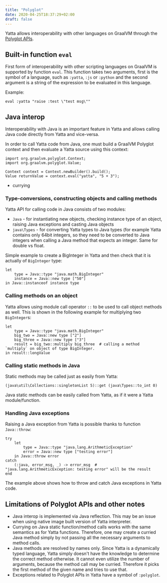 ```yaml
---
title: "Polyglot"
date: 2020-04-25T18:37:29+02:00
draft: false
---
```


Yatta allows interoperability with other languages on GraalVM through the [Polyglot APIs](https://www.graalvm.org/docs/reference-manual/polyglot/).

## Built-in function `eval`
First form of interoperability with other scripting languages on GraalVM is supported by function `eval`.
This function takes two arguments, first is the symbol of a language, such as `:yatta`, `:js` or `:python` and the second argument is a string of the expression to be evaluated in this language.

Example:

    eval :yatta "raise :test \"test msg\""

## Java interop
Interoperability with Java is an important feature in Yatta and allows calling Java code directly from Yatta and vice-versa.

In order to call Yatta code from Java, one must build a GraalVM Polyglot context and then evaluate a Yatta source using this context:

    import org.graalvm.polyglot.Context;
    import org.graalvm.polyglot.Value;

    Context context = Context.newBuilder().build();
    Value returnValue = context.eval("yatta", "5 + 3");

- currying

### Type-conversions, constructing objects and calling methods
Yatta API for calling code in Java consists of two modules:

* `Java` - for instantiating new objects, checking instance type of an object, raising Java exceptions and casting Java objects
* `java\Types` - for converting Yatta types to Java types (for example Yatta contains only 64bit integers, so they need to be converted to Java integers when calling a Java method that expects an integer. Same for double vs float.

Simple example to create a BigInteger in Yatta and then check that it is actually of `BigInteger` type:

    let
        type = Java::type "java.math.BigInteger"
        instance = Java::new type ["50"]
    in Java::instanceof instance type

### Calling methods on an object
Yatta allows using module call operator `::` to be used to call object methods as well. This is shown in the following example for multiplying two `BigInteger`s:

    let
        type = Java::type "java.math.BigInteger"
        big_two = Java::new type ["2"]
        big_three = Java::new type ["3"]
        result = big_two::multiply big_three  # calling a method `multiply` on object of type BigInteger.
    in result::longValue

### Calling static methods in Java
Static methods may be called just as easily from Yatta:

    (java\util\Collections::singletonList 5)::get (java\Types::to_int 0)

Java static methods can be easily called from Yatta, as if it were a Yatta module/function.

### Handling Java exceptions
Raising a Java exception from Yatta is possible thanks to function `Java::throw`:

    try
        let
            type = Java::type "java.lang.ArithmeticException"
            error = Java::new type ["testing error"]
        in Java::throw error
    catch
        (:java, error_msg, _) -> error_msg  # "java.lang.ArithmeticException: testing error" will be the result
    end

The example above shows how to throw and catch Java exceptions in Yatta code.

## Limitations of Polyglot APIs and other notes
* Java interop is implemented via Java reflection. This may be an issue when using native image built version of Yatta interpreter.
* Currying on Java static function/method calls works with the same semantics as for Yatta functions. Therefore, one may create a curried Java method simply by not passing all the necessary arguments to method calls.
* Java methods are resolved by names only. Since Yatta is a dynamically typed language, Yatta simply doesn't have the knowledge to determine the correct method otherwise. It cannot even utilize the number of arguments, because the method call may be curried. Therefore it picks the first method of the given name and tries to use that.
* Exceptions related to Polyglot APIs in Yatta have a symbol of `:polyglot`.
